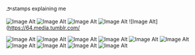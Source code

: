 ౨ৎstamps explaining me



![Image Alt](https://64.media.tumblr.com/3864817a78797c2893734e2138c33c08/8c49db604b0f3002-3e/s100x200/86a92b89f1ec73adb711238dc34259a26ec94acc.pnj)
![Image Alt](https://64.media.tumblr.com/3b688a35c69f8e455ff624151cfd48da/c38486af78aafdc8-85/s100x200/302dc4ee9bbd0fc6134ec78e9bba9a04350fa083.gifv)
![Image Alt](https://64.media.tumblr.com/9e32310472d3dc767bf6b6908cd971cd/3d6401459b86f3e9-6d/s100x200/4deea7befa767ba6e08e091619a1fd58387021ef.pnj)
![Image Alt](https://64.media.tumblr.com/2be8f901a7799c9001fc9783007f1f2b/4d34e0a2df867355-f6/s100x200/a101fbb3655ac55382cc619de1e15900ea6270df.gifv)
![Image Alt](https://64.media.tumblr.com/

![Image Alt](https://64.media.tumblr.com/9c9643b630fdea7b0b228984e92af539/f33e22c342c4cce6-a8/s250x400/73362e063ebfa56ba0ffe0cda758a801a358e683.pnj)
![Image Alt](https://64.media.tumblr.com/3b34548e10ba7a9ab1e955df30eeaae7/473928ea48888009-c9/s100x200/ec3665eb91f0a12bd0f7046744701e18d70418b4.gifv)
![Image Alt](https://64.media.tumblr.com/493aac59620a86917c9e4f49b32b9a38/451908e75b89952c-6a/s250x400/101dc07a6b3f00f09d6698b912b78d0d010bc606.gifv)
![Image Alt](https://64.media.tumblr.com/05709a5f0eb47da30aee563c462a7338/21317507f7352712-4b/s100x200/7324b9651fc5c546142d791c39ff5201c274891b.webp)
![Image Alt](https://64.media.tumblr.com/584c078394b2ccb1c4e1509835187774/3bf62ad8d20f8b2a-f7/s100x200/d3d1f3499158355aa827f4bdca64623541349562.gifv)
 ![Image Alt](https://64.media.tumblr.com/9f63d4670d917f555b9ceab9e4ae63ef/21317507f7352712-86/s100x200/dc7e06ed26879e87650b8ab62addbe701f30640c.gifv)
 ![Image Alt](https://64.media.tumblr.com/b3cbfd4d58635893133ec8cfc30be98a/e4bae8a0a34d6ab1-e0/s100x200/26c5563bd015ec50fbba89d800299019ebf102c2.jpg)
 ![Image Alt](https://64.media.tumblr.com/cf7afc875178a62853e0ee6847577fb3/a2b9a9b92798b874-0a/s100x200/464e87c2400c1fb73b414f6571ad8732ecddbc91.gifv)
 ![Image Alt](https://64.media.tumblr.com/c438d4a32be1f9adafb3ade1d5594bd6/e4bae8a0a34d6ab1-a7/s100x200/079aefe69b1fb8aa10ae21b85524e7436def42b9.gifv)
 ![Image Alt](https://64.media.tumblr.com/cc48125e658008761381e8e0862d5a9a/66cd3c1e77aeff28-34/s100x200/8c9061c85162230a4af20a69a2d32b7e19ac58a4.gifv)
